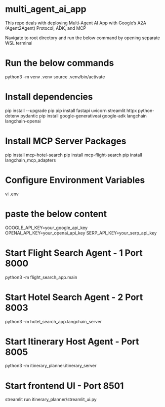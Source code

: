 # multi_agent_ai_app
This repo deals with deploying Multi-Agent AI App with Google’s A2A (Agent2Agent) Protocol, ADK, and MCP

Navigate to root directory and run the below command by opening separate WSL terminal

# Run the below commands
python3 -m venv .venv
source .venv/bin/activate

# Install dependencies
pip install --upgrade pip
pip install fastapi uvicorn streamlit httpx python-dotenv pydantic
pip install google-generativeai google-adk langchain langchain-openai

# Install MCP Server Packages
pip install mcp-hotel-search
pip install mcp-flight-search
pip install langchain_mcp_adapters

# Configure Environment Variables
vi .env

# paste the below content
GOOGLE_API_KEY=your_google_api_key
OPENAI_API_KEY=your_openai_api_key
SERP_API_KEY=your_serp_api_key

# Start Flight Search Agent - 1 Port 8000 
python3 -m flight_search_app.main

# Start Hotel Search Agent - 2 Port 8003
python3 -m hotel_search_app.langchain_server

# Start Itinerary Host Agent - Port 8005 
python3 -m itinerary_planner.itinerary_server

# Start frontend UI - Port 8501
streamlit run itinerary_planner/streamlit_ui.py